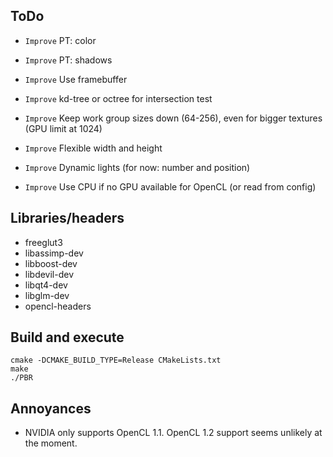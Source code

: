 ## ToDo

* `Improve` PT: color
* `Improve` PT: shadows

* `Improve` Use framebuffer
* `Improve` kd-tree or octree for intersection test
* `Improve` Keep work group sizes down (64-256), even for bigger textures (GPU limit at 1024)
* `Improve` Flexible width and height
* `Improve` Dynamic lights (for now: number and position)
* `Improve` Use CPU if no GPU available for OpenCL (or read from config)


## Libraries/headers

* freeglut3
* libassimp-dev
* libboost-dev
* libdevil-dev
* libqt4-dev
* libglm-dev
* opencl-headers


## Build and execute

    cmake -DCMAKE_BUILD_TYPE=Release CMakeLists.txt
    make
    ./PBR


## Annoyances

* NVIDIA only supports OpenCL 1.1. OpenCL 1.2 support seems unlikely at the moment.
